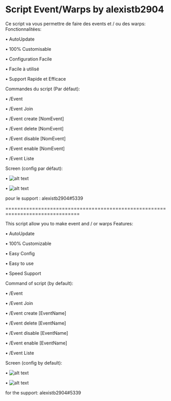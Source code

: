 # Script Event/Warps by alexistb2904

Ce script va vous permettre de faire des events et / ou des warps:
Fonctionnalitées:

• AutoUpdate

• 100% Customisable

• Configuration Facile

• Facile à utilisé

• Support Rapide et Efficace


Commandes du script (Par défaut):

• /Event

• /Event Join

• /Event create [NomEvent]

• /Event delete [NomEvent]

• /Event disable [NomEvent]

• /Event enable [NomEvent]

• /Event Liste


Screen (config par défaut):

• ![alt text](https://i.ibb.co/LRKP1rg/Screenshot-1.png)

• ![alt text](https://i.ibb.co/LtBqqff/Screenshot-2.png)

pour le support : alexistb2904#5339

===============================================================================

This script allow you to make event and / or warps
Features:

• AutoUpdate

• 100% Customizable

• Easy Config

• Easy to use

• Speed Support


Command of script (by default):

• /Event

• /Event Join

• /Event create [EventName]

• /Event delete [EventName]

• /Event disable [EventName]

• /Event enable [EventName]

• /Event Liste


Screen (config by default):

• ![alt text](https://i.ibb.co/LRKP1rg/Screenshot-1.png)

• ![alt text](https://i.ibb.co/LtBqqff/Screenshot-2.png)

for the support: alexistb2904#5339
